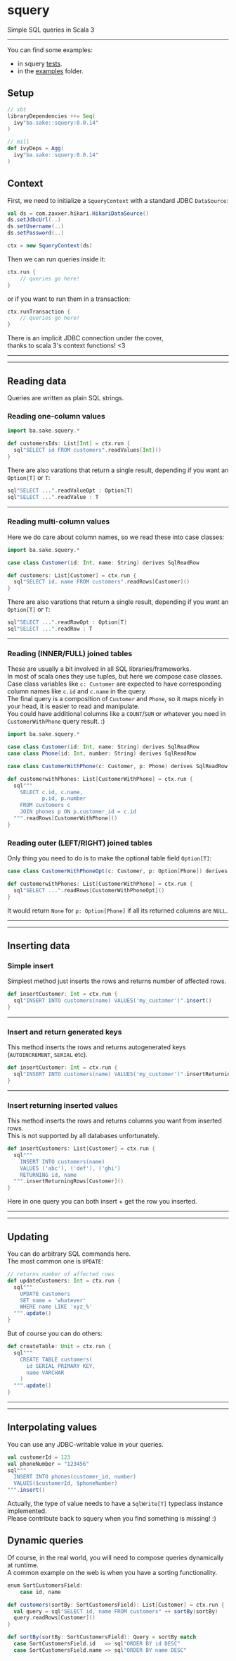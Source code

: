 # squery

Simple SQL queries in Scala 3

---
You can find some examples:
- in squery [tests](https://github.com/sake92/squery/blob/main/squery/test/src/ba/sake/squery/SquerySuite.scala).  
- in the [examples](/examples) folder.

## Setup

```scala
// sbt
libraryDependencies ++= Seq(
  ivy"ba.sake::squery:0.0.14"
)

// mill
def ivyDeps = Agg(
  ivy"ba.sake::squery:0.0.14"
)
```

## Context

First, we need to initialize a `SqueryContext` with a standard JDBC `DataSource`:
```scala
val ds = com.zaxxer.hikari.HikariDataSource()
ds.setJdbcUrl(..)
ds.setUsername(..)
ds.setPassword(..)

ctx = new SqueryContext(ds)
```

Then we can run queries inside it:
```scala
ctx.run {
    // queries go here!
}
```
or if you want to run them in a transaction:
```scala
ctx.runTransaction {
    // queries go here!
}
```

There is an implicit JDBC connection under the cover,  
thanks to scala 3's context functions! <3

---
---

## Reading data

Queries are written as plain SQL strings.

### Reading one-column values

```scala
import ba.sake.squery.*

def customersIds: List[Int] = ctx.run {
  sql"SELECT id FROM customers".readValues[Int]()
}
```

There are also varations that return a single result, depending if you want an `Option[T]` or `T`:
```scala
sql"SELECT ...".readValueOpt : Option[T]
sql"SELECT ...".readValue : T
```

---

### Reading multi-column values
Here we do care about column names, so we read these into case classes:
```scala
import ba.sake.squery.*

case class Customer(id: Int, name: String) derives SqlReadRow

def customers: List[Customer] = ctx.run {
  sql"SELECT id, name FROM customers".readRows[Customer]()
}
```

There are also varations that return a single result, depending if you want an `Option[T]` or `T`:
```scala
sql"SELECT ...".readRowOpt : Option[T]
sql"SELECT ...".readRow : T
```

---

### Reading (INNER/FULL) joined tables

These are usually a bit involved in all SQL libraries/frameworks.  
In most of scala ones they use tuples, but here we compose case classes.  
Case class variables like `c: Customer` are expected to have corresponding column names like `c.id` and `c.name` in the query.  
The final query is a composition of `Customer` and `Phone`, so it maps nicely in your head, it is easier to read and manipulate.  
You could have additional columns like a `COUNT`/`SUM` or whatever you need in `CustomerWithPhone` query result. :)

```scala
import ba.sake.squery.*

case class Customer(id: Int, name: String) derives SqlReadRow
case class Phone(id: Int, number: String) derives SqlReadRow

case class CustomerWithPhone(c: Customer, p: Phone) derives SqlReadRow

def customerwithPhones: List[CustomerWithPhone] = ctx.run {
  sql"""
    SELECT c.id, c.name,
           p.id, p.number
    FROM customers c
    JOIN phones p ON p.customer_id = c.id
  """.readRows[CustomerWithPhone]()
}
```

### Reading outer (LEFT/RIGHT) joined tables

Only thing you need to do is to make the optional table field `Option[T]`:
```scala
case class CustomerWithPhoneOpt(c: Customer, p: Option[Phone]) derives SqlReadRow

def customerwithPhones: List[CustomerWithPhone] = ctx.run {
  sql"SELECT ...".readRows[CustomerWithPhoneOpt]()
}
```

It would return `None` for `p: Option[Phone]` if all its returned columns are `NULL`.

---
---

## Inserting data

### Simple insert
Simplest method just inserts the rows and returns number of affected rows.
```scala
def insertCustomer: Int = ctx.run {
  sql"INSERT INTO customers(name) VALUES('my_customer')".insert()
}
```

---
### Insert and return generated keys
This method inserts the rows and returns autogenerated keys (`AUTOINCREMENT`, `SERIAL` etc).
```scala
def insertCustomer: Int = ctx.run {
  sql"INSERT INTO customers(name) VALUES('my_customer')".insertReturningGenKey[Int]()
}
```

---
### Insert returning inserted values
This method inserts the rows and returns columns you want from inserted rows.  
This is not supported by all databases unfortunately.
```scala
def insertCustomers: List[Customer] = ctx.run {
  sql"""
    INSERT INTO customers(name)
    VALUES ('abc'), ('def'), ('ghi')
    RETURNING id, name
  """.insertReturningRows[Customer]()
}
```
Here in one query you can both insert + get the row you inserted.  

---
---

## Updating
You can do arbitrary SQL commands here.  
The most common one is `UPDATE`:
```scala
// returns number of affected rows
def updateCustomers: Int = ctx.run {
  sql"""
    UPDATE customers
    SET name = 'whatever'
    WHERE name LIKE 'xyz_%'
  """.update()
}
```

But of course you can do others:
```scala
def createTable: Unit = ctx.run {
  sql"""
    CREATE TABLE customers(
      id SERIAL PRIMARY KEY,
      name VARCHAR
    )
  """.update()
}
```

---
---

## Interpolating values
You can use any JDBC-writable value in your queries.  

```scala
val customerId = 123
val phoneNumber = "123456"
sql"""
  INSERT INTO phones(customer_id, number)
  VALUES($customerId, $phoneNumber)
""".insert()
```

Actually, the type of value needs to have a `SqlWrite[T]` typeclass instance implemented.  
Please contribute back to squery when you find something is missing! :)


## Dynamic queries

Of course, in the real world, you will need to compose queries dynamically at runtime.  
A common example on the web is when you have a sorting functionality.  

```scala
enum SortCustomersField:
    case id, name

def customers(sortBy: SortCustomersField): List[Customer] = ctx.run {
  val query = sql"SELECT id, name FROM customers" ++ sortBy(sortBy)
  query.readRows[Customer]()
}

def sortBy(sortBy: SortCustomersField): Query = sortBy match
  case SortCustomersField.id   => sql"ORDER BY id DESC"
  case SortCustomersField.name => sql"ORDER BY name DESC"
```
